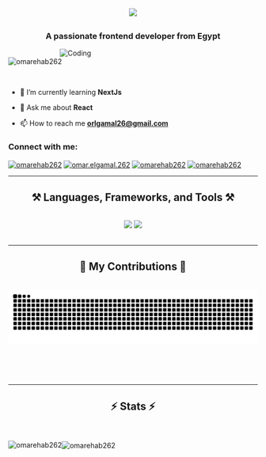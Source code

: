 <h1 align="center">
    <img src="https://readme-typing-svg.herokuapp.com/?font=Righteous&size=35&center=true&vCenter=true&width=500&height=70&duration=4000&lines=Hi+There!+👋;+I'm+Omar+Ehab+Mahmoud!;" />
</h1>


<h3 align="center">A passionate frontend developer from Egypt</h3>
<img align="right" alt="Coding" width="400" src="https://i.pinimg.com/originals/e4/26/70/e426702edf874b181aced1e2fa5c6cde.gif">


<p align="left"> <img src="https://komarev.com/ghpvc/?username=omarehab262&label=Profile%20views&color=0e75b6&style=flat" alt="omarehab262" /> </p>

<p align="left"> <a href="https://twitter.com/" target="blank"><img src="https://img.shields.io/twitter/follow/?logo=twitter&style=for-the-badge" alt="" /></a> </p>

- 🌱 I’m currently learning **NextJs**

- 💬 Ask me about **React**

- 📫 How to reach me **orlgamal26@gmail.com**


<h3 align="left">Connect with me:</h3>
<p align="left">
<a href="https://linkedin.com/in/omarehab262" target="blank"><img align="center" src="https://raw.githubusercontent.com/rahuldkjain/github-profile-readme-generator/master/src/images/icons/Social/linked-in-alt.svg" alt="omarehab262" height="30" width="40" /></a>
<a href="https://fb.com/omar.elgamal.262" target="blank"><img align="center" src="https://raw.githubusercontent.com/rahuldkjain/github-profile-readme-generator/master/src/images/icons/Social/facebook.svg" alt="omar.elgamal.262" height="30" width="40" /></a>
<a href="https://instagram.com/omarehab262" target="blank"><img align="center" src="https://raw.githubusercontent.com/rahuldkjain/github-profile-readme-generator/master/src/images/icons/Social/instagram.svg" alt="omarehab262" height="30" width="40" /></a>
<a href="https://www.behance.net/omarehab262" target="blank"><img align="center" src="https://raw.githubusercontent.com/rahuldkjain/github-profile-readme-generator/master/src/images/icons/Social/behance.svg" alt="omarehab262" height="30" width="40" /></a>
</p>


<hr/>

<h2 align="center">⚒️ Languages, Frameworks, and Tools ⚒️</h2>
<br/>
<div align="center">
    <img src="https://skillicons.dev/icons?i=react,redux,typescript,html,css,js,jquery,vscode" />
    <img src="https://skillicons.dev/icons?i=python,git,materialui,sass,tailwind,bootstrap,figma,photoshop,illustrator" /><br>
</div>

<br/>
<hr/>
<div align="center">
  <h2>🐍 My Contributions 🐍</h2>
  <br>
  <img alt="snake eating my contributions" src="https://raw.githubusercontent.com/omarehab262/omarehab262/output/github-contribution-grid-snake.svg" />
  
  <br/><br/><br/>
</div>

<hr/>
<h2 align="center">⚡ Stats ⚡</h2>
<br>
<p>
  <img 
    align="left" 
    src="https://github-readme-stats.vercel.app/api/top-langs?username=omarehab262&show_icons=true&locale=en&layout=compact&theme=dark" 
    alt="omarehab262" 
  />
</p>



<p>
  <img 
    align="center" 
    src="https://github-readme-streak-stats.herokuapp.com/?user=omarehab262&theme=dark" 
    alt="omarehab262" 
  />
</p>
